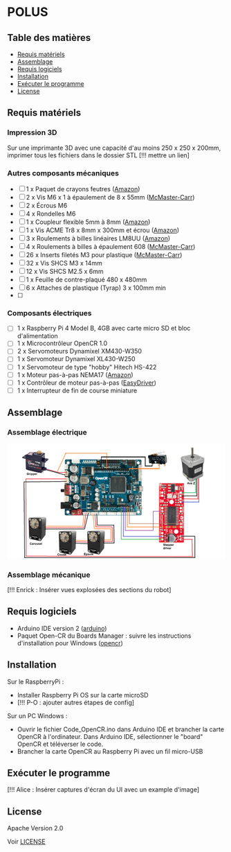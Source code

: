 # POLUS

## Table des matières
* [Requis matériels](#requis-matériels)
* [Assemblage](#assemblage)
* [Requis logiciels](#requis-logiciels)
* [Installation](#installation)
* [Exécuter le programme](#exécuter-le-programme)
* [License](#license)

## Requis matériels
### Impression 3D
Sur une imprimante 3D avec une capacité d'au moins 250 x 250 x 200mm, imprimer tous les fichiers dans le dossier STL [!!! mettre un lien]

### Autres composants mécaniques
- [ ] 1 x Paquet de crayons feutres ([Amazon](https://www.amazon.ca/-/fr/dp/B01LXRJKVY?psc=1&))
- [ ] 2 x Vis M6 x 1 à épaulement de 8 x 55mm ([McMaster-Carr](https://www.mcmaster.com/92981A210/))
- [ ] 2 x Écrous M6
- [ ] 4 x Rondelles M6
- [ ] 1 x Coupleur flexible 5mm à 8mm ([Amazon](https://www.amazon.ca/AFUNTA-Flexible-Couplings-Compatible-Machines/dp/B07JL1QYLS/))
- [ ] 1 x Vis ACME Tr8 x 8mm x 300mm et écrou ([Amazon](https://www.amazon.ca/dp/B08JQ4H6M9?_encoding=UTF8&psc=1&))
- [ ] 3 x Roulements à billes linéaires LM8UU ([Amazon](https://www.amazon.ca/uxcell%C2%AE-Bushing-Linear-Motion-Double/dp/B00X9H22SO/))
- [ ] 4 x Roulements à billes à épaulement 608 ([McMaster-Carr](https://www.mcmaster.com/57155K513/))
- [ ] 26 x Inserts filetés M3 pour plastique ([McMaster-Carr](https://www.mcmaster.com/94180A333/))
- [ ] 32 x Vis SHCS M3 x 14mm
- [ ] 12 x Vis SHCS M2.5 x 6mm
- [ ] 1 x Feuille de contre-plaqué 480 x 480mm
- [ ] 6 x Attaches de plastique (Tyrap) 3 x 100mm min
- [ ] 

### Composants électriques
- [ ] 1 x Raspberry Pi 4 Model B, 4GB avec carte micro SD et bloc d'alimentation
- [ ] 1 x Microcontrôleur OpenCR 1.0 
- [ ] 2 x Servomoteurs Dynamixel XM430-W350
- [ ] 1 x Servomoteur Dynamixel XL430-W250
- [ ] 1 x Servomoteur de type "hobby" Hitech HS-422
- [ ] 1 x Moteur pas-à-pas NEMA17 ([Amazon](https://www.amazon.ca/dp/B06ZYQNBFR?))
- [ ] 1 x Contrôleur de moteur pas-à-pas ([EasyDriver](https://www.sparkfun.com/products/12779))
- [ ] 1 x Interrupteur de fin de course miniature

## Assemblage
### Assemblage électrique
![image](SchemaElectrique.png "Image")

### Assemblage mécanique
[!!! Enrick : Insérer vues explosées des sections du robot]

## Requis logiciels
* Arduino IDE version 2 ([arduino](https://www.arduino.cc/en/software))
* Paquet Open-CR du Boards Manager : suivre les instructions d'installation pour Windows ([opencr](https://emanual.robotis.com/docs/en/parts/controller/opencr10/#install-on-windows))


## Installation
Sur le RaspberryPi :
* Installer Raspberry Pi OS sur la carte microSD
* [!!! P-O : ajouter autres étapes de config]

Sur un PC Windows :
* Ouvrir le fichier Code_OpenCR.ino dans Arduino IDE et brancher la carte OpenCR à l'ordinateur. Dans Arduino IDE, sélectionner le "board" OpenCR et téléverser le code.
* Brancher la carte OpenCR au Raspberry Pi avec un fil micro-USB

## Exécuter le programme
[!!! Alice : Insérer captures d'écran du UI avec un example d'image]

## License
Apache Version 2.0

Voir [LICENSE](LICENSE)
